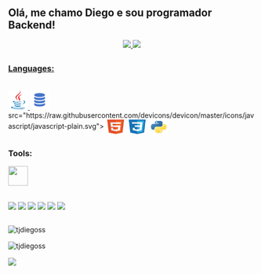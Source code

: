 ## Olá, me chamo Diego e sou programador Backend!
<div align="center">
  <a href="https://github.com/tjdiegoss">
  <img height="180em" src="https://github-readme-stats.vercel.app/api?username=tjdiegoss&show_icons=true&theme=dracula&include_all_commits=true&count_private=true"/>
  <img height="180em" src="https://github-readme-stats.vercel.app/api/top-langs/?username=tjdiegoss&layout=compact&langs_count=7&theme=dracula"/>
</div>

##
<h3 align="left">Languages:</h3> 
<div style="display: inline_block"><br>
   
<a href="https://www.java.com" target="_blank" rel="noreferrer"> 
<img src="https://raw.githubusercontent.com/devicons/devicon/master/icons/java/java-original.svg" 
alt="java" width="40" height="40"/> </a> 
  <img alt="SQL" width="40" height="40" 
src="https://raw.githubusercontent.com/github/explore/80688e429a7d4ef2fca1e82350fe8e3517d3494d/topics/sql/sql.png" /> 
src="https://raw.githubusercontent.com/devicons/devicon/master/icons/javascript/javascript-plain.svg">  
<img align="center" alt="Diego-HTML" height="30" width="40" src="https://raw.githubusercontent.com/devicons/devicon/master/icons/html5/html5-original.svg">
<img align="center" alt="Diego-CSS" height="30" width="40" src="https://raw.githubusercontent.com/devicons/devicon/master/icons/css3/css3-original.svg">
<img align="center" alt="Diego-Python" height="30" width="40" src="https://raw.githubusercontent.com/devicons/devicon/master/icons/python/python-original.svg">
  
  
</div>
  
  ##
  
  ##
  
  <div>
  
  <h3 align="left">Tools:</h3> 
  <img width="40" height="40" src="https://upload.wikimedia.org/wikipedia/commons/thumb/9/9a/Visual_Studio_Code_1.35_icon.svg/1024px-Visual_Studio_Code_1.35_icon.svg.png">
  
   
  
  </div>
  
  ##
 
<div> 
  <a href="https://www.youtube.com/channel/UCyJRHWkAHBD-t_A_Sym1QDA" target="_blank"><img src="https://img.shields.io/badge/YouTube-FF0000?style=for-the-badge&logo=youtube&logoColor=white" target="_blank"></a>
  <a href="https://instagram.com/dovahkiinskywalker_" target="_blank"><img src="https://img.shields.io/badge/-Instagram-%23E4405F?style=for-the-badge&logo=instagram&logoColor=white" target="_blank"></a>
 	<a href="https://www.twitch.tv/dovahkiinskywalker" target="_blank"><img src="https://img.shields.io/badge/Twitch-9146FF?style=for-the-badge&logo=twitch&logoColor=white" target="_blank"></a>
 <a href="https://discord.gg/wagxzStdcR" target="_blank"><img src="https://img.shields.io/badge/Discord-7289DA?style=for-the-badge&logo=discord&logoColor=white" target="_blank"></a> 
  <a href = "mailto:diegle@live.com"><img src="https://img.shields.io/badge/-Gmail-%23333?style=for-the-badge&logo=gmail&logoColor=white" target="_blank"></a>
  <a href="https://www.linkedin.com/in/tjdiegoss" target="_blank"><img src="https://img.shields.io/badge/-LinkedIn-%230077B5?style=for-the-badge&logo=linkedin&logoColor=white" target="_blank"></a> 
 
  
 
</div>
  
  ##
  <div>
    
<p align="left"> <img src="https://komarev.com/ghpvc/?username=tjdiegoss&label=Profile%20views&color=0e75b6&style=flat" alt="tjdiegoss" /> </p>
    
  </div>
  <p><img align="center" src="https://github-readme-streak-stats.herokuapp.com/?user=tjdiegoss&" alt="tjdiegoss" /></p>
<p><img align="center" src="https://github-profile-summary-cards.vercel.app/api/cards/profile-details?username=tjdiegoss&theme=github" /></p>
  
